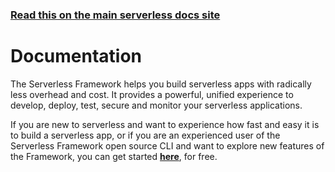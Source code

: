 <!--
title: Serverless Framework Documentation
menuText: Docs
layout: Doc
menuItems:
  - {menuText: "Get Started", path: /framework/docs/getting-started/}
  - {menuText: Dashboard Reference, path: /framework/docs/dashboard/}
  - {menuText: "- Insights", path: /framework/docs/dashboard/insights/}
  - {menuText: "- Notifications", path: /framework/docs/dashboard/notifications/}
  - {menuText: "- Output Variables", path: /framework/docs/dashboard/output_variables/}
  - {menuText: "- Secrets", path: /framework/docs/dashboard/secrets/}
  - {menuText: "- Safeguards", path: /framework/docs/dashboard/safeguards/}
 -  {menuText: "- Access Roles", path: /framework/docs/dashboard/access_roles/}
  - {menuText: "- Profiles", path: /framework/docs/dashboard/profiles/}
  - {menuText: "- Pipelines", path: /framework/docs/dashboard/pipelines/}
  - {menuText: Provider CLI Reference, path: /framework/docs/providers}
  - {menuText: "- AWS", path: /framework/docs/providers/aws/}
  - {menuText: "- Azure", path: /framework/docs/providers/azure/}
  - {menuText: "- fn", path: /framework/docs/providers/fn/}
  - {menuText: "- Google", path: /framework/docs/providers/google/}
  - {menuText: "- OpenWhisk", path: /framework/docs/providers/openwhisk/}
  - {menuText: "- Kubeless" , path: /framework/docs/providers/kubeless/}
  - {menuText: "- Spotinst" , path: /framework/docs/providers/spotinst/}
  - {menuText: "- Cloudflare" , path: /framework/docs/providers/cloudflare/}
  - {menuText: Examples, path: https://serverless.com/examples/}
  - {menuText: Tutorials, path:https://serverless.com/courses/}
-->

<!-- DOCS-SITE-LINK:START automatically generated  -->

### [Read this on the main serverless docs site](https://www.serverless.com/framework/docs/)

<!-- DOCS-SITE-LINK:END -->

# Documentation

The Serverless Framework helps you build serverless apps with radically less overhead and cost. It provides a powerful, unified experience to develop, deploy, test, secure and monitor your serverless applications.

If you are new to serverless and want to experience how fast and easy it is to build a serverless app, or if you are an experienced user of the Serverless Framework open source CLI and want to explore new features of the Framework, you can get started **[here](./getting-started.md)**, for free.
